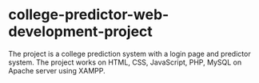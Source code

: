 # college-predictor-web-development-project

The project is a college prediction system with a login page and predictor system. The project works on HTML, CSS, JavaScript, PHP, MySQL on Apache server using XAMPP.

